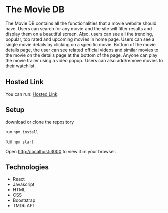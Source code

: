 # The Movie DB
The Movie DB contains all the functionalities that a movie website should have. Users can search for any movie and the site will filter results and display them on a beautiful screen. Also, users can see all the trending, popular, top rated and upcoming movies in home page. Users can see a single movie details by clicking on a specific movie. Bottom of the movie details page, the user can see related official videos and similar movies to the movie on the details page at the bottom of the page. Anyone can play the movie trailer using a video popup. Users can also add/remove movies to their watchlist.

## Hosted Link
You can run: [Hosted Link](https://cool-pika-db8e73.netlify.app).

## Setup

download or clone the repository

run `npm install`

run `npm start`

Open [http://localhost:3000](http://localhost:3000) to view it in your browser.

## Technologies

* React
* Javascript
* HTML
* CSS
* Booststrap
* TMDb API
  

 
